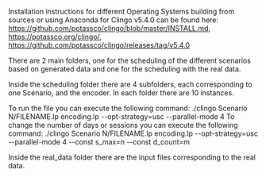 Installation instructions for different Operating Systems building from sources or using Anaconda for Clingo v5.4.0 can be found here: https://github.com/potassco/clingo/blob/master/INSTALL.md, https://potassco.org/clingo/, https://github.com/potassco/clingo/releases/tag/v5.4.0

There are 2 main folders, one for the scheduling of the different scenarios based on generated data and one for the scheduling with the real data.

Inside the scheduling folder there are 4 subfolders, each corresponding to one Scenario, and the encoder.
In each folder there are 10 instances.

To run the file you can execute the following command:
./clingo Scenario N/FILENAME.lp encoding.lp --opt-strategy=usc --parallel-mode 4
To change the number of days or sessions you can execute the following command:
./clingo Scenario N/FILENAME.lp encoding.lp --opt-strategy=usc --parallel-mode 4 --const s_max=n --const d_count=m

Inside the real_data folder there are the input files corresponding to the real data.